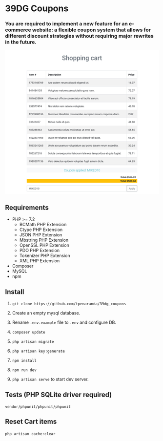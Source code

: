 # 39DG Coupons

### You are required to implement a new feature for an e-commerce website: a flexible coupon system that allows for different discount strategies without requiring major rewrites in the future.

<p align="center"><img src="https://github.com/tpenaranda/39dg_coupons/raw/master/screenshot.jpg" width="800"></p>

## Requirements

* PHP >= 7.2
    * BCMath PHP Extension
    * Ctype PHP Extension
    * JSON PHP Extension
    * Mbstring PHP Extension
    * OpenSSL PHP Extension
    * PDO PHP Extension
    * Tokenizer PHP Extension
    * XML PHP Extension
* Composer
* MySQL
* npm

## Install

1. `git clone https://github.com/tpenaranda/39dg_coupons`

2. Create an empty mysql database.

3. Rename `.env.example` file to `.env` and configure DB.

4. `composer update`

5. `php artisan migrate`

6. `php artisan key:generate`

7. `npm install`

8. `npm run dev`

9. `php artisan serve` to start dev server.

## Tests (PHP SQLite driver required)

`vendor/phpunit/phpunit/phpunit`

## Reset Cart items

`php artisan cache:clear`
